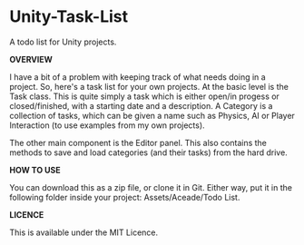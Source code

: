 # Unity-Task-List
A todo list for Unity projects.

**OVERVIEW**

I have a bit of a problem with keeping track of what needs doing in a project. So, here's a task list for your own projects. At the basic level is the Task class. This is quite simply a task which is either open/in progess or closed/finished, with a starting date and a description. A Category is a collection of tasks, which can be given a name such as Physics, AI or Player Interaction (to use examples from my own projects).

The other main component is the Editor panel. This also contains the methods to save and load categories (and their tasks) from the hard drive.


**HOW TO USE**

You can download this as a zip file, or clone it in Git. Either way, put it in the following folder inside your project:
Assets/Aceade/Todo List.


**LICENCE**

This is available under the MIT Licence.
